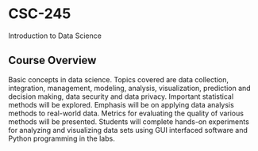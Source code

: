 # CSC-245
Introduction to Data Science

## Course Overview
Basic concepts in data science. Topics covered are data collection, integration, management, modeling, analysis, visualization, prediction and decision making, data security and data privacy. Important statistical methods will be explored. Emphasis will be on applying data analysis methods to real-world data. Metrics for evaluating the quality of various methods will be presented.  Students will complete hands-on experiments for analyzing and visualizing data sets using GUI interfaced software and Python programming in the labs.
